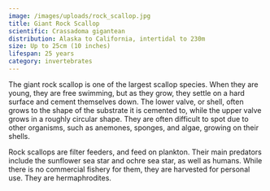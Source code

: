 ```yaml
---
image: /images/uploads/rock_scallop.jpg
title: Giant Rock Scallop
scientific: Crassadoma gigantean
distribution: Alaska to California, intertidal to 230m
size: Up to 25cm (10 inches)
lifespan: 25 years
category: invertebrates
---
```


The giant rock scallop is one of the largest scallop species. When they are young, they are free swimming, but as they grow, they settle on a hard surface and cement themselves down. The lower valve, or shell, often grows to the shape of the substrate it is cemented to, while the upper valve grows in a roughly circular shape. They are often difficult to spot due to other organisms, such as anemones, sponges, and algae, growing on their shells.

Rock scallops are filter feeders, and feed on plankton. Their main predators include the sunflower sea star and ochre sea star, as well as humans. While there is no commercial fishery for them, they are harvested for personal use. They are hermaphrodites.